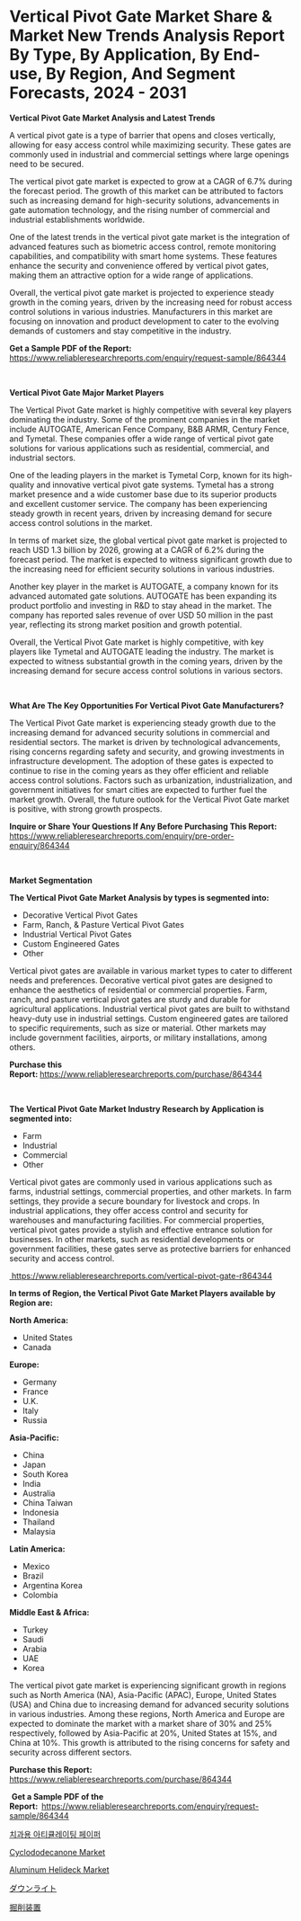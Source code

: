 <p><h1>Vertical Pivot Gate Market Share & Market New Trends Analysis Report By Type, By Application, By End-use, By Region, And Segment Forecasts, 2024 - 2031</h1></p><p><strong>Vertical Pivot Gate Market Analysis and Latest Trends</strong></p>
<p><p>A vertical pivot gate is a type of barrier that opens and closes vertically, allowing for easy access control while maximizing security. These gates are commonly used in industrial and commercial settings where large openings need to be secured.</p><p>The vertical pivot gate market is expected to grow at a CAGR of 6.7% during the forecast period. The growth of this market can be attributed to factors such as increasing demand for high-security solutions, advancements in gate automation technology, and the rising number of commercial and industrial establishments worldwide.</p><p>One of the latest trends in the vertical pivot gate market is the integration of advanced features such as biometric access control, remote monitoring capabilities, and compatibility with smart home systems. These features enhance the security and convenience offered by vertical pivot gates, making them an attractive option for a wide range of applications.</p><p>Overall, the vertical pivot gate market is projected to experience steady growth in the coming years, driven by the increasing need for robust access control solutions in various industries. Manufacturers in this market are focusing on innovation and product development to cater to the evolving demands of customers and stay competitive in the industry.</p></p>
<p><strong>Get a Sample PDF of the Report:&nbsp;</strong> <a href="https://www.reliableresearchreports.com/enquiry/request-sample/864344">https://www.reliableresearchreports.com/enquiry/request-sample/864344</a></p>
<p>&nbsp;</p>
<p><strong>Vertical Pivot Gate Major Market Players</strong></p>
<p><p>The Vertical Pivot Gate market is highly competitive with several key players dominating the industry. Some of the prominent companies in the market include AUTOGATE, American Fence Company, B&B ARMR, Century Fence, and Tymetal. These companies offer a wide range of vertical pivot gate solutions for various applications such as residential, commercial, and industrial sectors.</p><p>One of the leading players in the market is Tymetal Corp, known for its high-quality and innovative vertical pivot gate systems. Tymetal has a strong market presence and a wide customer base due to its superior products and excellent customer service. The company has been experiencing steady growth in recent years, driven by increasing demand for secure access control solutions in the market.</p><p>In terms of market size, the global vertical pivot gate market is projected to reach USD 1.3 billion by 2026, growing at a CAGR of 6.2% during the forecast period. The market is expected to witness significant growth due to the increasing need for efficient security solutions in various industries.</p><p>Another key player in the market is AUTOGATE, a company known for its advanced automated gate solutions. AUTOGATE has been expanding its product portfolio and investing in R&D to stay ahead in the market. The company has reported sales revenue of over USD 50 million in the past year, reflecting its strong market position and growth potential.</p><p>Overall, the Vertical Pivot Gate market is highly competitive, with key players like Tymetal and AUTOGATE leading the industry. The market is expected to witness substantial growth in the coming years, driven by the increasing demand for secure access control solutions in various sectors.</p></p>
<p>&nbsp;</p>
<p><strong>What Are The Key Opportunities For Vertical Pivot Gate Manufacturers?</strong></p>
<p><p>The Vertical Pivot Gate market is experiencing steady growth due to the increasing demand for advanced security solutions in commercial and residential sectors. The market is driven by technological advancements, rising concerns regarding safety and security, and growing investments in infrastructure development. The adoption of these gates is expected to continue to rise in the coming years as they offer efficient and reliable access control solutions. Factors such as urbanization, industrialization, and government initiatives for smart cities are expected to further fuel the market growth. Overall, the future outlook for the Vertical Pivot Gate market is positive, with strong growth prospects.</p></p>
<p><strong>Inquire or Share Your Questions If Any Before Purchasing This Report:</strong> <a href="https://www.reliableresearchreports.com/enquiry/pre-order-enquiry/864344">https://www.reliableresearchreports.com/enquiry/pre-order-enquiry/864344</a></p>
<p>&nbsp;</p>
<p><strong>Market Segmentation</strong></p>
<p><strong>The Vertical Pivot Gate Market Analysis by types is segmented into:</strong></p>
<p><ul><li>Decorative Vertical Pivot Gates</li><li>Farm, Ranch, & Pasture Vertical Pivot Gates</li><li>Industrial Vertical Pivot Gates</li><li>Custom Engineered Gates</li><li>Other</li></ul></p>
<p><p>Vertical pivot gates are available in various market types to cater to different needs and preferences. Decorative vertical pivot gates are designed to enhance the aesthetics of residential or commercial properties. Farm, ranch, and pasture vertical pivot gates are sturdy and durable for agricultural applications. Industrial vertical pivot gates are built to withstand heavy-duty use in industrial settings. Custom engineered gates are tailored to specific requirements, such as size or material. Other markets may include government facilities, airports, or military installations, among others.</p></p>
<p><strong>Purchase this Report:&nbsp;</strong><a href="https://www.reliableresearchreports.com/purchase/864344">https://www.reliableresearchreports.com/purchase/864344</a></p>
<p>&nbsp;</p>
<p><strong>The Vertical Pivot Gate Market Industry Research by Application is segmented into:</strong></p>
<p><ul><li>Farm</li><li>Industrial</li><li>Commercial</li><li>Other</li></ul></p>
<p><p>Vertical pivot gates are commonly used in various applications such as farms, industrial settings, commercial properties, and other markets. In farm settings, they provide a secure boundary for livestock and crops. In industrial applications, they offer access control and security for warehouses and manufacturing facilities. For commercial properties, vertical pivot gates provide a stylish and effective entrance solution for businesses. In other markets, such as residential developments or government facilities, these gates serve as protective barriers for enhanced security and access control.</p></p>
<p><a href="https://www.reliableresearchreports.com/vertical-pivot-gate-r864344">&nbsp;https://www.reliableresearchreports.com/vertical-pivot-gate-r864344</a></p>
<p><strong>In terms of Region, the Vertical Pivot Gate Market Players available by Region are:</strong></p>
<p>
    <p> <strong> North America: </strong>
        <ul>
            <li>United States</li>
            <li>Canada</li>
        </ul>
        </p> 
    <p> <strong> Europe: </strong>
        <ul>
            <li>Germany</li>
            <li>France</li>
            <li>U.K.</li>
            <li>Italy</li>
            <li>Russia</li>
        </ul>
        </p> 
    <p> <strong> Asia-Pacific: </strong>
        <ul>
            <li>China</li>
            <li>Japan</li>
            <li>South Korea</li>
            <li>India</li>
            <li>Australia</li>
            <li>China Taiwan</li>
            <li>Indonesia</li>
            <li>Thailand</li>
            <li>Malaysia</li>
        </ul>
        </p> 
    <p> <strong> Latin America: </strong>
        <ul>
            <li>Mexico</li>
            <li>Brazil</li>
            <li>Argentina Korea</li>
            <li>Colombia</li>
        </ul>
        </p> 
    <p> <strong> Middle East & Africa: </strong>
        <ul>
            <li>Turkey</li>
            <li>Saudi</li>
            <li>Arabia</li>
            <li>UAE</li>
            <li>Korea</li>
        </ul>
    </p>
    </p>
<p><p>The vertical pivot gate market is experiencing significant growth in regions such as North America (NA), Asia-Pacific (APAC), Europe, United States (USA) and China due to increasing demand for advanced security solutions in various industries. Among these regions, North America and Europe are expected to dominate the market with a market share of 30% and 25% respectively, followed by Asia-Pacific at 20%, United States at 15%, and China at 10%. This growth is attributed to the rising concerns for safety and security across different sectors.</p></p>
<p><strong>Purchase this Report: </strong><a href="https://www.reliableresearchreports.com/purchase/864344">https://www.reliableresearchreports.com/purchase/864344</a></p>
<p>&nbsp;<strong>Get a Sample PDF of the Report:&nbsp;&nbsp;</strong><a href="https://www.reliableresearchreports.com/enquiry/request-sample/864344">https://www.reliableresearchreports.com/enquiry/request-sample/864344</a></p>
<p><strong></strong></p>
<p><p><a href="https://github.com/iansanftyord09878/Market-Research-Report-List-1/blob/main/689576330189.md">치과용 아티큘레이팅 페이퍼</a></p><p><a href="https://issuu.com/reportprime-2/docs/cyclododecanone-market-size-2030.pptx">Cyclododecanone Market</a></p><p><a href="https://issuu.com/reportprime-2/docs/aluminum-helideck-market-size-2030.pptx">Aluminum Helideck Market</a></p><p><a href="https://github.com/cnnriuez22368/Market-Research-Report-List-1/blob/main/189099832955.md">ダウンライト</a></p><p><a href="https://github.com/LeanneBruen2023/Market-Research-Report-List-1/blob/main/258285632956.md">掘削装置</a></p></p>